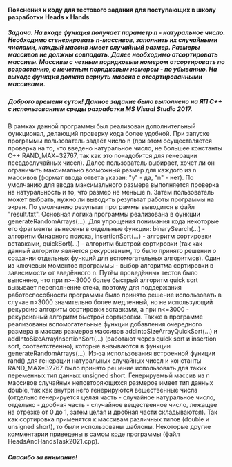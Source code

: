 #### Пояснения к коду для тестового задания для поступающих в школу разработки Heads x Hands

##### Задача. На входе функция получает параметр n - натуральное число. Необходимо сгенерировать n-массивов, заполнить их случайными числами, каждый массив имеет случайный размер. Размеры массивов не должны совпадать. Далее необходимо отсортировать массивы. Массивы с четным порядковым номером отсортировать по возрастанию, с нечетным порядковым номером - по убыванию. На выходе функция должна вернуть массив с отсортированными массивами.

##### Доброго времени суток! Данное задание было выполнено на ЯП C++ с использованием среды разработки MS Visual Studio 2017.
В рамках данной программы был реализован дополнительный функционал, делающий проверку кода более удобной. При запуске программы пользователь задаёт число n (при этом осуществляется проверка на то, что введено натуральное число, не большее константы C++ RAND_MAX=32767, так как это понадобится для генерации псевдослучайных чисел). Далее пользователь выбирает, хочет ли он ограничить максимально возможный размер для каждого из n массивов (формат ввода ответа указан: "y" - да, "n" - нет). По умолчанию для ввода максимального размера выполняется проверка на натуральность и то, что размер не меньше n. Затем пользователь может выбрать, нужно ли выводить результат работы программы на экран. По умолчанию результат программы выводится в файл "result.txt".
Основная логика программы реализована в функции generateRandomArrays(...). Для упрощения понимания кода некоторые его фрагменты вынесены в отдельные функции: binarySearch(...) - алгоритм бинарного поиска, insertionSort(...) - алгоритм сортировки вставками, quickSort(...) - алгоритм быстрой сортировки (так как данный алгоритм является рекурсивным, то было принято решении о создании отдельных функций для вспомогательных алгоритмов). 
Один из ключевых моментов программы - выбор алгоритма сортировки в зависимости от введённого n. Путём проведённых тестов было выяснено, что при n>~3000 более быстрый алгоритм quick sort вызывает переполнение стека, поэтому для поддержания работоспособности программы было принято решение использовать в случае n>3000 значительно более медленный, но не использующий рекурсию алгоритм сортировки вставками, а при n<=3000 - рекурсивный алгоритм быстрой сортировки.
Также в программе реализованы вспомогательные функции добавления очередного размера в массив размеров массивов addIntoSizeArrayQuickSort(...) и addIntoSizeArrayInsertionSort(...) (работают через quick sort и insertion sort, соответственно), которые вызываются в функции generateRandomArrays(...).
Из-за использования встроенной функции rand() для генерации натуральных случайных чисел и константы RAND_MAX=32767 было принято решение использовать для таких переменных тип данных unsigned short.
Генерируемый массив из n массивов случайных неповторяющихся размеров имеет тип данных double, так как внутри него генерируются вещественные числа (отдельно генерируется целая часть - случайное натуральное число, отдельно - дробная часть - случайное вещественное число, лежащее на отрезке от 0 до 1, затем целая и дробная части складываются).
Так как сортировка применятся к массивам различных типов (double и unsigned short), то были использованы шаблоны.
Некоторые другие комментарии приведены в самом коде программы (файл HeadsAndHandsTask2021.cpp).

##### Спасибо за внимание!
